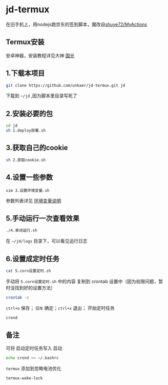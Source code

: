 # jd-termux
在旧手机上，用nodejs跑京东的签到脚本，魔改自[shuye72/MyActions](https://gitee.com/shuye72/MyActions)

## Termux安装
安卓神器，安装教程详见大神 [国光](https://www.sqlsec.com/2018/05/termux.html)

## 1.下载本项目

```sh
git clone https://github.com/unkaer/jd-termux.git jd
```
下载到 `~/jd` ,因为脚本里目录写死了

## 2.安装必要的包

```sh
cd jd
sh 1.deploy部署.sh
```

## 3.获取自己的cookie

```sh
sh 2.获取cookie.sh
```

## 4.设置一些参数

```
vim 3.设置环境变量.sh
```

参数列表详见 [环境变量说明](https://github.com/unkaer/jd-termux/blob/main/canshushuoming.md)

## 5.手动运行一次查看效果

```sh
./4.单词运行.sh
```

在 `~/jd/logs` 目录下，可以看见运行日志

## 6.设置成定时任务

```sh
cat 5.corn设置定时.sh
```
手动将 `5.corn设置定时.sh` 中的内容 复制到 crontab 设置中（因为权限问题，暂时没找到好的设置方法）

```sh
crontab -e
```
`ctrl+o` 保存； `回车` 确定；`ctrl+x` 退出；
开始定时任务

```sh
crond
```

## 备注
可将 启动定时任务写入 启动

```sh
echo crond >> ~/.bashrc
```

`termux` 添加到忽略电池优化
```sh
termux-wake-lock
```